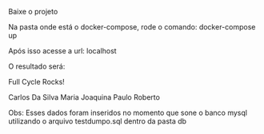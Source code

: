 Baixe o projeto

Na pasta onde está o docker-compose, rode o comando:
docker-compose up

Após isso acesse a url:
localhost

O resultado será:

Full Cycle Rocks!

Carlos Da Silva
Maria Joaquina
Paulo Roberto


Obs: Esses dados foram inseridos no momento que sone o banco mysql utilizando o arquivo testdumpo.sql dentro da pasta db
